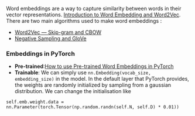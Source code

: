 Word embeddings are a way to capture similarity between words in their vector
representations. [Introduction to Word Embedding and Word2Vec](https://towardsdatascience.com/introduction-to-word-embedding-and-word2vec-652d0c2060fa).
There are two main algorithms used to make word embeddings :
* [Word2Vec — Skip-gram and CBOW](https://towardsdatascience.com/nlp-101-word2vec-skip-gram-and-cbow-93512ee24314)
* [Negative Sampling and GloVe](https://towardsdatascience.com/nlp-101-negative-sampling-and-glove-936c88f3bc68)

### Embeddings in PyTorch
* **Pre-trained**:[How to use Pre-trained Word Embeddings in PyTorch](https://medium.com/@martinpella/how-to-use-pre-trained-word-embeddings-in-pytorch-71ca59249f76)
* **Trainable**: We can simply use ```nn.Embedding(vocab_size, embedding_size)``` in the model. In the default layer that PyTorch provides, the weights are randomly initialized by sampling from a gaussian distribution. We can change the initialisation like
```
self.emb.weight.data = nn.Parameter(torch.Tensor(np.random.randn(self.N, self.D) * 0.01))
```

